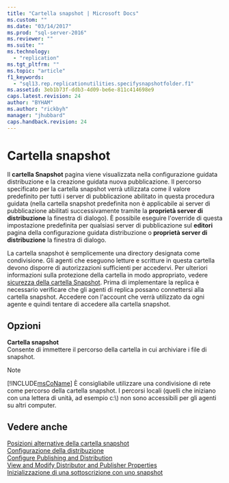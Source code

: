 ```yaml
---
title: "Cartella snapshot | Microsoft Docs"
ms.custom: ""
ms.date: "03/14/2017"
ms.prod: "sql-server-2016"
ms.reviewer: ""
ms.suite: ""
ms.technology: 
  - "replication"
ms.tgt_pltfrm: ""
ms.topic: "article"
f1_keywords: 
  - "sql13.rep.replicationutilities.specifysnapshotfolder.f1"
ms.assetid: 3eb1b73f-ddb3-4d09-be6e-811c414698e9
caps.latest.revision: 24
author: "BYHAM"
ms.author: "rickbyh"
manager: "jhubbard"
caps.handback.revision: 24
---
```

# Cartella snapshot
  Il **cartella Snapshot** pagina viene visualizzata nella configurazione guidata distribuzione e la creazione guidata nuova pubblicazione. Il percorso specificato per la cartella snapshot verrà utilizzata come il valore predefinito per tutti i server di pubblicazione abilitato in questa procedura guidata (nella cartella snapshot predefinita non è applicabile ai server di pubblicazione abilitati successivamente tramite la **proprietà server di distribuzione** la finestra di dialogo). È possibile eseguire l'override di questa impostazione predefinita per qualsiasi server di pubblicazione sul **editori** pagina della configurazione guidata distribuzione o **proprietà server di distribuzione** la finestra di dialogo.  
  
 La cartella snapshot è semplicemente una directory designata come condivisione. Gli agenti che eseguono letture e scritture in questa cartella devono disporre di autorizzazioni sufficienti per accedervi. Per ulteriori informazioni sulla protezione della cartella in modo appropriato, vedere [sicurezza della cartella Snapshot](../../relational-databases/replication/security/secure-the-snapshot-folder.md). Prima di implementare la replica è necessario verificare che gli agenti di replica possano connettersi alla cartella snapshot. Accedere con l'account che verrà utilizzato da ogni agente e quindi tentare di accedere alla cartella snapshot.  
  
## Opzioni  
 **Cartella snapshot**  
 Consente di immettere il percorso della cartella in cui archiviare i file di snapshot.  
  
> [!NOTE]  
>  [!INCLUDE[msCoName](../../includes/msconame-md.md)] È consigliabile utilizzare una condivisione di rete come percorso della cartella snapshot. I percorsi locali (quelli che iniziano con una lettera di unità, ad esempio c:\\) non sono accessibili per gli agenti su altri computer.  
  
## Vedere anche  
 [Posizioni alternative della cartella snapshot](../../relational-databases/replication/alternate-snapshot-folder-locations.md)   
 [Configurazione della distribuzione](../../relational-databases/replication/configure-distribution.md)   
 [Configure Publishing and Distribution](../../relational-databases/replication/configure-publishing-and-distribution.md)   
 [View and Modify Distributor and Publisher Properties](../../relational-databases/replication/view-and-modify-distributor-and-publisher-properties.md)   
 [Inizializzazione di una sottoscrizione con uno snapshot](../../relational-databases/replication/initialize-a-subscription-with-a-snapshot.md)  
  
  